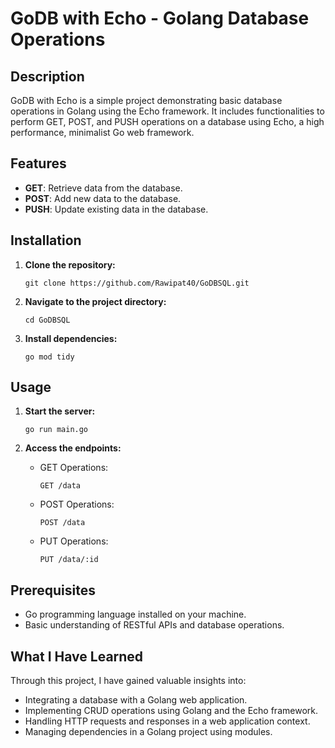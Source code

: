 # GoDB with Echo - Golang Database Operations

## Description
GoDB with Echo is a simple project demonstrating basic database operations in Golang using the Echo framework. It includes functionalities to perform GET, POST, and PUSH operations on a database using Echo, a high performance, minimalist Go web framework.

## Features
- **GET**: Retrieve data from the database.
- **POST**: Add new data to the database.
- **PUSH**: Update existing data in the database.

## Installation

1. **Clone the repository:**

    ```
    git clone https://github.com/Rawipat40/GoDBSQL.git
    ```

2. **Navigate to the project directory:**

    ```
    cd GoDBSQL
    ```

3. **Install dependencies:**

    ```
    go mod tidy
    ```
## Usage

1. **Start the server:**

    ```
    go run main.go
    ```

2. **Access the endpoints:**

    - GET Operations:
        ```
        GET /data
        ```
    - POST Operations:
        ```
        POST /data
        ```
    - PUT Operations:
        ```
        PUT /data/:id
        ```


## Prerequisites
- Go programming language installed on your machine.
- Basic understanding of RESTful APIs and database operations.

## What I Have Learned

Through this project, I have gained valuable insights into:

- Integrating a database with a Golang web application.
- Implementing CRUD operations using Golang and the Echo framework.
- Handling HTTP requests and responses in a web application context.
- Managing dependencies in a Golang project using modules.
